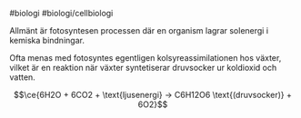 #biologi #biologi/cellbiologi

Allmänt är fotosyntesen processen där en organism lagrar solenergi i kemiska bindningar.

Ofta menas med fotosyntes egentligen kolsyreassimilationen hos växter, vilket är en reaktion när växter syntetiserar druvsocker ur koldioxid och vatten.

$$\ce{6H2O + 6CO2 + \text{ljusenergi} -> C6H12O6 \text{(druvsocker)} + 6O2}$$
